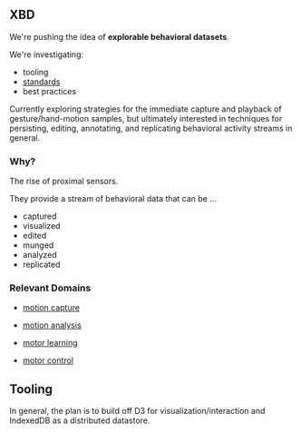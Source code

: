 ## XBD

We're pushing the idea of **explorable behavioral datasets**.

We're investigating:

* tooling
* [standards](https://gist.github.com/joyrexus/7643968)
* best practices

Currently exploring strategies for the immediate capture and playback of gesture/hand-motion samples, but ultimately interested in techniques for persisting, editing, annotating, and replicating behavioral activity streams in general.


### Why?

The rise of proximal sensors.

They provide a stream of behavioral data that can be ...

* captured
* visualized
* edited
* munged
* analyzed
* replicated


### Relevant Domains

* [motion capture](http://en.wikipedia.org/wiki/Motion_capture)
* [motion analysis](http://en.wikipedia.org/wiki/Motion_analysis)

* [motor learning](http://en.wikipedia.org/wiki/Motor_learning)
* [motor control](http://en.wikipedia.org/wiki/Motor_control)


## Tooling

In general, the plan is to build off D3 for visualization/interaction and IndexedDB as a distributed datastore.
